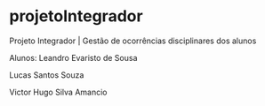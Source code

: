 # projetoIntegrador
Projeto Integrador | Gestão de ocorrências disciplinares dos alunos

Alunos:
  Leandro Evaristo de Sousa
  
  Lucas Santos Souza
  
  Victor Hugo Silva Amancio
  
